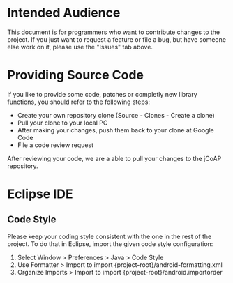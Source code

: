 # Intended Audience #
This document is for programmers who want to contribute changes to the project. If you just want to request a feature or file a bug, but have someone else work on it, please use the "Issues" tab above.

# Providing Source Code #
If you like to provide some code, patches or completly new library functions, you should refer to the following steps:
  * Create your own repository clone (Source - Clones - Create a clone)
  * Pull your clone to your local PC
  * After making your changes, push them back to your clone at Google Code
  * File a code review request

After reviewing your code, we are a able to pull your changes to the jCoAP repository.

# Eclipse IDE #
## Code Style ##
Please keep your coding style consistent with the one in the rest of the project. To do that in Eclipse, import the given code style configuration:
  1. Select Window > Preferences > Java > Code Style
  1. Use Formatter > Import to import {project-root}/android-formatting.xml
  1. Organize Imports > Import to import {project-root}/android.importorder